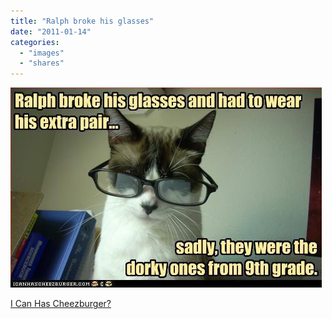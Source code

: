 ```yaml
---
title: "Ralph broke his glasses"
date: "2011-01-14"
categories: 
  - "images"
  - "shares"
---
```


![](images/tumblr_letvc4hfGD1qz4vrlo1_500.jpg)

[I Can Has Cheezburger?](http://icanhascheezburger.com/2011/01/10/funny-pictures-ralph-broke-his-glasses/?utm_source=feedburner&utm_medium=feed&utm_campaign=Feed%3A+ICanHasCheezburger+%28I+CAN+HAS+CHEEZBURGER%3F%29)
